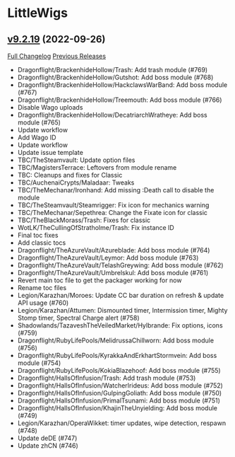 # LittleWigs

## [v9.2.19](https://github.com/BigWigsMods/LittleWigs/tree/v9.2.19) (2022-09-26)
[Full Changelog](https://github.com/BigWigsMods/LittleWigs/compare/v9.2.18...v9.2.19) [Previous Releases](https://github.com/BigWigsMods/LittleWigs/releases)

- Dragonflight/BrackenhideHollow/Trash: Add trash module (#769)  
- Dragonflight/BrackenhideHollow/Gutshot: Add boss module (#768)  
- Dragonflight/BrackenhideHollow/HackclawsWarBand: Add boss module (#767)  
- Dragonflight/BrackenhideHollow/Treemouth: Add boss module (#766)  
- Disable Wago uploads  
- Dragonflight/BrackenhideHollow/DecatriarchWratheye: Add boss module (#765)  
- Update workflow  
- Add Wago ID  
- Update workflow  
- Update issue template  
- TBC/TheSteamvault: Update option files  
- TBC/MagistersTerrace: Leftovers from module rename  
- TBC: Cleanups and fixes for Classic  
- TBC/AuchenaiCrypts/Maladaar: Tweaks  
- TBC/TheMechanar/Ironhand: Add missing :Death call to disable the module  
- TBC/TheSteamvault/Steamrigger: Fix icon for mechanics warning  
- TBC/TheMechanar/Sepethrea: Change the Fixate icon for classic  
- TBC/TheBlackMorass/Trash: Fixes for classic  
- WotLK/TheCullingOfStratholme/Trash: Fix instance ID  
- Final toc fixes  
- Add classic tocs  
- Dragonflight/TheAzureVault/Azureblade: Add boss module (#764)  
- Dragonflight/TheAzureVault/Leymor: Add boss module (#763)  
- Dragonflight/TheAzureVault/TelashGreywing: Add boss module (#762)  
- Dragonflight/TheAzureVault/Umbrelskul: Add boss module (#761)  
- Revert main toc file to get the packager working for now  
- Rename toc files  
- Legion/Karazhan/Moroes: Update CC bar duration on refresh & update API usage (#760)  
- Legion/Karazhan/Attumen: Dismounted timer, Intermission timer, Mighty Stomp timer, Spectral Charge alert (#758)  
- Shadowlands/TazaveshTheVeiledMarket/Hylbrande: Fix options, icons (#759)  
- Dragonflight/RubyLifePools/MelidrussaChillworn: Add boss module (#756)  
- Dragonflight/RubyLifePools/KyrakkaAndErkhartStormvein: Add boss module (#754)  
- Dragonflight/RubyLifePools/KokiaBlazehoof: Add boss module (#755)  
- Dragonflight/HallsOfInfusion/Trash: Add trash module (#753)  
- Dragonflight/HallsOfInfusion/WatcherIrideus: Add boss module (#752)  
- Dragonflight/HallsOfInfusion/GulpingGoliath: Add boss module (#750)  
- Dragonflight/HallsOfInfusion/PrimalTsunami: Add boss module (#751)  
- Dragonflight/HallsOfInfusion/KhajinTheUnyielding: Add boss module (#749)  
- Legion/Karazhan/OperaWikket: timer updates, wipe detection, respawn (#748)  
- Update deDE (#747)  
- Update zhCN (#746)  

